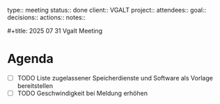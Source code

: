 type:: meeting
status:: done
client:: VGALT
project:: 
attendees::
goal::
decisions::
actions::
notes::

#+title: 2025 07 31 Vgalt Meeting

# Agenda
- [ ] TODO Liste zugelassener Speicherdienste und Software als Vorlage bereitstellen 
- [ ] TODO Geschwindigkeit bei Meldung erhöhen